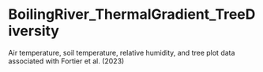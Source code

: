 # BoilingRiver_ThermalGradient_TreeDiversity
Air temperature, soil temperature, relative humidity, and tree plot data associated with Fortier et al. (2023)
